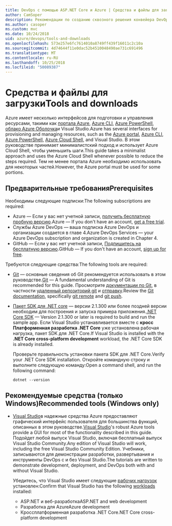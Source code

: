 ```yaml
---
title: DevOps с помощью ASP.NET Core и Azure | Средства и файлы для загрузки
author: CamSoper
description: Рекомендации по созданию сквозного решения конвейера DevOps для приложения ASP.NET Core, размещенного в Azure.
ms.author: casoper
ms.custom: mvc
ms.date: 10/24/2018
uid: azure/devops/tools-and-downloads
ms.openlocfilehash: 573e257e6fc7614010a8749ff439f16011c2c10a
ms.sourcegitcommit: 4d74644f11e0dac52b4510048490ae731c691496
ms.translationtype: MT
ms.contentlocale: ru-RU
ms.lasthandoff: 10/25/2018
ms.locfileid: "50089387"
---
```

# <a name="tools-and-downloads"></a><span data-ttu-id="dfdb5-103">Средства и файлы для загрузки</span><span class="sxs-lookup"><span data-stu-id="dfdb5-103">Tools and downloads</span></span>

<span data-ttu-id="dfdb5-104">Azure имеет несколько интерфейсов для подготовки и управления ресурсами, такими как [портала Azure](https://portal.azure.com), [Azure CLI](/cli/azure/), [Azure PowerShell](/powershell/azure/overview), [облако Azure Оболочка](https://shell.azure.com/bash)и Visual Studio.</span><span class="sxs-lookup"><span data-stu-id="dfdb5-104">Azure has several interfaces for provisioning and managing resources, such as the [Azure portal](https://portal.azure.com), [Azure CLI](/cli/azure/), [Azure PowerShell](/powershell/azure/overview), [Azure Cloud Shell](https://shell.azure.com/bash), and Visual Studio.</span></span> <span data-ttu-id="dfdb5-105">В этом руководстве принимает минималистский подход и использует Azure Cloud Shell, чтобы уменьшить шаги.</span><span class="sxs-lookup"><span data-stu-id="dfdb5-105">This guide takes a minimalist approach and uses the Azure Cloud Shell whenever possible to reduce the steps required.</span></span> <span data-ttu-id="dfdb5-106">Тем не менее портала Azure необходимо использовать для некоторых частей.</span><span class="sxs-lookup"><span data-stu-id="dfdb5-106">However, the Azure portal must be used for some portions.</span></span>

## <a name="prerequisites"></a><span data-ttu-id="dfdb5-107">Предварительные требования</span><span class="sxs-lookup"><span data-stu-id="dfdb5-107">Prerequisites</span></span>

<span data-ttu-id="dfdb5-108">Необходимы следующие подписки:</span><span class="sxs-lookup"><span data-stu-id="dfdb5-108">The following subscriptions are required:</span></span>

* <span data-ttu-id="dfdb5-109">Azure &mdash; Если у вас нет учетной записи, [получить бесплатную пробную версию](https://azure.microsoft.com/free/).</span><span class="sxs-lookup"><span data-stu-id="dfdb5-109">Azure &mdash; If you don't have an account, [get a free trial](https://azure.microsoft.com/free/).</span></span>
* <span data-ttu-id="dfdb5-110">Службы Azure DevOps &mdash; ваша подписка Azure DevOps и организации создается в главе 4.</span><span class="sxs-lookup"><span data-stu-id="dfdb5-110">Azure DevOps Services &mdash; your Azure DevOps subscription and organization is created in Chapter 4.</span></span>
* <span data-ttu-id="dfdb5-111">GitHub &mdash; Если у вас нет учетной записи, [Подпишитесь на бесплатную версию](https://github.com/join).</span><span class="sxs-lookup"><span data-stu-id="dfdb5-111">GitHub &mdash; If you don't have an account, [sign up for free](https://github.com/join).</span></span>

<span data-ttu-id="dfdb5-112">Требуются следующие средства:</span><span class="sxs-lookup"><span data-stu-id="dfdb5-112">The following tools are required:</span></span>

* <span data-ttu-id="dfdb5-113">[Git](https://git-scm.com/downloads) &mdash; основные сведения об Git рекомендуется использовать в этом руководстве.</span><span class="sxs-lookup"><span data-stu-id="dfdb5-113">[Git](https://git-scm.com/downloads) &mdash; A fundamental understanding of Git is recommended for this guide.</span></span> <span data-ttu-id="dfdb5-114">Просмотрите [документации по Git](https://git-scm.com/doc), в частности [удаленный репозиторий git](https://git-scm.com/docs/git-remote) и [отправку](https://git-scm.com/docs/git-push).</span><span class="sxs-lookup"><span data-stu-id="dfdb5-114">Review the [Git documentation](https://git-scm.com/doc), specifically [git remote](https://git-scm.com/docs/git-remote) and [git push](https://git-scm.com/docs/git-push).</span></span>
* <span data-ttu-id="dfdb5-115">[Пакет SDK для .NET core](https://www.microsoft.com/net/download/) &mdash; версии 2.1.300 или более поздней версии необходим для построения и запуска примера приложения.</span><span class="sxs-lookup"><span data-stu-id="dfdb5-115">[.NET Core SDK](https://www.microsoft.com/net/download/) &mdash; Version 2.1.300 or later is required to build and run the sample app.</span></span> <span data-ttu-id="dfdb5-116">Если Visual Studio устанавливается вместе с **кросс Платформенная разработка .NET Core** уже установлена рабочая нагрузка, пакет SDK для .NET Core.</span><span class="sxs-lookup"><span data-stu-id="dfdb5-116">If Visual Studio is installed with the **.NET Core cross-platform development** workload, the .NET Core SDK is already installed.</span></span>

    <span data-ttu-id="dfdb5-117">Проверьте правильность установки пакета SDK для .NET Core.</span><span class="sxs-lookup"><span data-stu-id="dfdb5-117">Verify your .NET Core SDK installation.</span></span> <span data-ttu-id="dfdb5-118">Откройте командную строку и выполните следующую команду:</span><span class="sxs-lookup"><span data-stu-id="dfdb5-118">Open a command shell, and run the following command:</span></span>

    ```console
    dotnet --version
    ```

## <a name="recommended-tools-windows-only"></a><span data-ttu-id="dfdb5-119">Рекомендуемые средства (только Windows)</span><span class="sxs-lookup"><span data-stu-id="dfdb5-119">Recommended tools (Windows only)</span></span>

* <span data-ttu-id="dfdb5-120">[Visual Studio](https://www.visualstudio.com/)в надежные средства Azure предоставляют графический интерфейс пользователя для большинства функций, описанных в этом руководстве.</span><span class="sxs-lookup"><span data-stu-id="dfdb5-120">[Visual Studio](https://www.visualstudio.com/)'s robust Azure tools provide a GUI for most of the functionality described in this guide.</span></span> <span data-ttu-id="dfdb5-121">Подойдет любой выпуск Visual Studio, включая бесплатный выпуск Visual Studio Community.</span><span class="sxs-lookup"><span data-stu-id="dfdb5-121">Any edition of Visual Studio will work, including the free Visual Studio Community Edition.</span></span> <span data-ttu-id="dfdb5-122">Учебники, записываются для демонстрации разработки, развертывания и инструменты DevOps с и без Visual Studio.</span><span class="sxs-lookup"><span data-stu-id="dfdb5-122">The tutorials are written to demonstrate development, deployment, and DevOps both with and without Visual Studio.</span></span>

  <span data-ttu-id="dfdb5-123">Убедитесь, что Visual Studio имеет следующие [рабочих нагрузок](/visualstudio/install/modify-visual-studio) установлен:</span><span class="sxs-lookup"><span data-stu-id="dfdb5-123">Confirm that Visual Studio has the following [workloads](/visualstudio/install/modify-visual-studio) installed:</span></span>

  * <span data-ttu-id="dfdb5-124">ASP.NET и веб-разработка</span><span class="sxs-lookup"><span data-stu-id="dfdb5-124">ASP.NET and web development</span></span>
  * <span data-ttu-id="dfdb5-125">Разработка для Azure</span><span class="sxs-lookup"><span data-stu-id="dfdb5-125">Azure development</span></span>
  * <span data-ttu-id="dfdb5-126">Кроссплатформенная разработка .NET Core</span><span class="sxs-lookup"><span data-stu-id="dfdb5-126">.NET Core cross-platform development</span></span>
